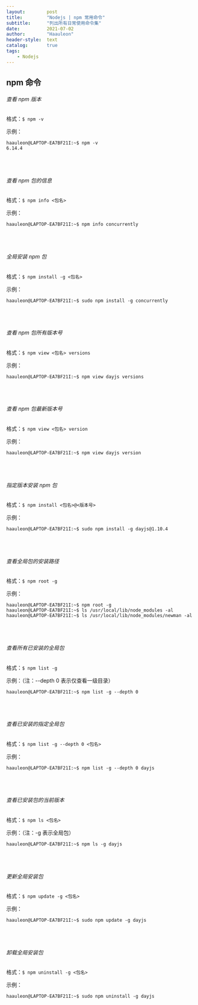```yaml
---
layout:        post
title:         "Nodejs | npm 常用命令"
subtitle:      "列出所有日常使用命令集"
date:          2021-07-02
author:        "Haauleon"
header-style:  text
catalog:       true
tags:
    - Nodejs
---
```


## npm 命令
###### 查看 npm 版本
格式：`$ npm -v`      

示例：         
```
haauleon@LAPTOP-EA7BF21I:~$ npm -v
6.14.4
```

<br><br>

###### 查看 npm 包的信息
格式：`$ npm info <包名>`     

示例：         
```
haauleon@LAPTOP-EA7BF21I:~$ npm info concurrently
```

<br><br>

###### 全局安装 npm 包
格式：`$ npm install -g <包名>`      

示例：          
```
haauleon@LAPTOP-EA7BF21I:~$ sudo npm install -g concurrently
```

<br><br>

###### 查看 npm 包所有版本号
格式：`$ npm view <包名> versions`      

示例：           
```
haauleon@LAPTOP-EA7BF21I:~$ npm view dayjs versions
```

<br><br>

###### 查看 npm 包最新版本号
格式：`$ npm view <包名> version`       

示例：              
```
haauleon@LAPTOP-EA7BF21I:~$ npm view dayjs version
```

<br><br>

###### 指定版本安装 npm 包
格式：`$ npm install <包名>@<版本号>`      

示例：           
```
haauleon@LAPTOP-EA7BF21I:~$ sudo npm install -g dayjs@1.10.4
```

<br><br>

###### 查看全局包的安装路径
格式：`$ npm root -g`      

示例：          
```
haauleon@LAPTOP-EA7BF21I:~$ npm root -g
haauleon@LAPTOP-EA7BF21I:~$ ls /usr/local/lib/node_modules -al
haauleon@LAPTOP-EA7BF21I:~$ ls /usr/local/lib/node_modules/newman -al
```

<br><br>

###### 查看所有已安装的全局包
格式：`$ npm list -g`

示例：（注：--depth 0 表示仅查看一级目录）            
```
haauleon@LAPTOP-EA7BF21I:~$ npm list -g --depth 0
```

<br><br>

###### 查看已安装的指定全局包
格式：`$ npm list -g --depth 0 <包名>`       

示例：              
```
haauleon@LAPTOP-EA7BF21I:~$ npm list -g --depth 0 dayjs
```

<br><br>

###### 查看已安装包的当前版本
格式：`$ npm ls <包名>`     

示例：（注：-g 表示全局包）           
```
haauleon@LAPTOP-EA7BF21I:~$ npm ls -g dayjs
```

<br><br>

###### 更新全局安装包
格式：`$ npm update -g <包名>`     

示例：            
```
haauleon@LAPTOP-EA7BF21I:~$ sudo npm update -g dayjs
```

<br><br>

###### 卸载全局安装包
格式：`$ npm uninstall -g <包名>`       

示例：            
```
haauleon@LAPTOP-EA7BF21I:~$ sudo npm uninstall -g dayjs
```